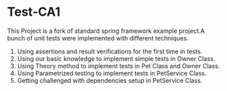 # Test-CA1
This Project is a fork of standard spring framework example project.A bunch of unit tests were implemented with different techniques.
1. Using assertions and result verifications for the first time in tests. 
2. Using our basic knowledge to implement simple tests in Owner Class.
3. Using Theory method to implement tests in Pet Class and Owner Class.
4. Using Parametrized testing to implement tests in PetService Class.
5. Getting challenged with dependencies setup in PetService Class.
